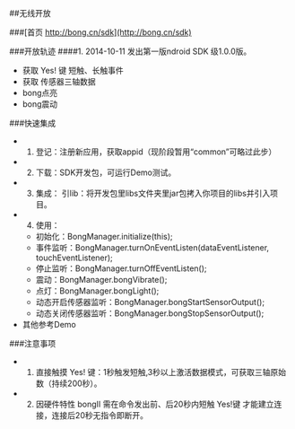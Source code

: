 
##无线开放 

###[首页 http://bong.cn/sdk](http://bong.cn/sdk)

###开放轨迹
####1. 2014-10-11 发出第一版ndroid SDK 级1.0.0版。
- 获取 Yes! 键 短触、长触事件
- 获取 传感器三轴数据
- bong点亮
- bong震动

###快速集成

- 1. 登记：注册新应用，获取appid（现阶段暂用“common”可略过此步）
- 2. 下载：SDK开发包，可运行Demo测试。
- 3. 集成： 引lib：将开发包里libs文件夹里jar包拷入你项目的libs并引入项目。
- 4. 使用：
    - 初始化：BongManager.initialize(this);
    - 事件监听：BongManager.turnOnEventListen(dataEventListener, touchEventListener);
    - 停止监听：BongManager.turnOffEventListen();
    - 震动：BongManager.bongVibrate();
    - 点灯：BongManager.bongLight();
    - 动态开启传感器监听：BongManager.bongStartSensorOutput();
    - 动态关闭传感器监听：BongManager.bongStopSensorOutput();
- 其他参考Demo

###注意事项

- 1. 直接触摸 Yes! 键：1秒触发短触,3秒以上激活数据模式，可获取三轴原始数（持续200秒）。
- 2. 因硬件特性 bongII 需在命令发出前、后20秒内短触 Yes!键 才能建立连接，连接后20秒无指令即断开。